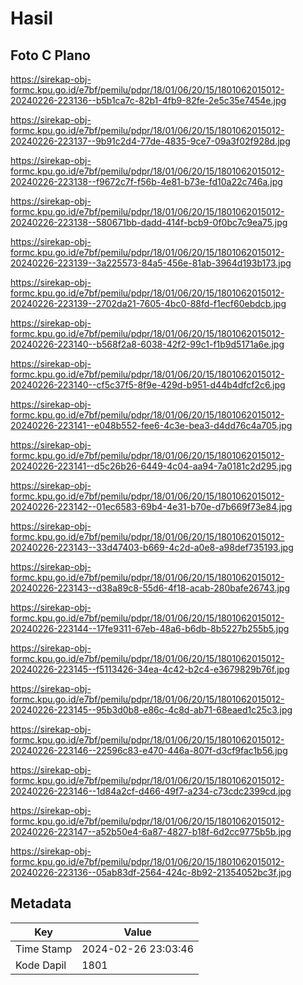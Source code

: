 # Hasil

## Foto C Plano

https://sirekap-obj-formc.kpu.go.id/e7bf/pemilu/pdpr/18/01/06/20/15/1801062015012-20240226-223136--b5b1ca7c-82b1-4fb9-82fe-2e5c35e7454e.jpg

https://sirekap-obj-formc.kpu.go.id/e7bf/pemilu/pdpr/18/01/06/20/15/1801062015012-20240226-223137--9b91c2d4-77de-4835-9ce7-09a3f02f928d.jpg

https://sirekap-obj-formc.kpu.go.id/e7bf/pemilu/pdpr/18/01/06/20/15/1801062015012-20240226-223138--f9672c7f-f56b-4e81-b73e-fd10a22c746a.jpg

https://sirekap-obj-formc.kpu.go.id/e7bf/pemilu/pdpr/18/01/06/20/15/1801062015012-20240226-223138--580671bb-dadd-414f-bcb9-0f0bc7c9ea75.jpg

https://sirekap-obj-formc.kpu.go.id/e7bf/pemilu/pdpr/18/01/06/20/15/1801062015012-20240226-223139--3a225573-84a5-456e-81ab-3964d193b173.jpg

https://sirekap-obj-formc.kpu.go.id/e7bf/pemilu/pdpr/18/01/06/20/15/1801062015012-20240226-223139--2702da21-7605-4bc0-88fd-f1ecf60ebdcb.jpg

https://sirekap-obj-formc.kpu.go.id/e7bf/pemilu/pdpr/18/01/06/20/15/1801062015012-20240226-223140--b568f2a8-6038-42f2-99c1-f1b9d5171a6e.jpg

https://sirekap-obj-formc.kpu.go.id/e7bf/pemilu/pdpr/18/01/06/20/15/1801062015012-20240226-223140--cf5c37f5-8f9e-429d-b951-d44b4dfcf2c6.jpg

https://sirekap-obj-formc.kpu.go.id/e7bf/pemilu/pdpr/18/01/06/20/15/1801062015012-20240226-223141--e048b552-fee6-4c3e-bea3-d4dd76c4a705.jpg

https://sirekap-obj-formc.kpu.go.id/e7bf/pemilu/pdpr/18/01/06/20/15/1801062015012-20240226-223141--d5c26b26-6449-4c04-aa94-7a0181c2d295.jpg

https://sirekap-obj-formc.kpu.go.id/e7bf/pemilu/pdpr/18/01/06/20/15/1801062015012-20240226-223142--01ec6583-69b4-4e31-b70e-d7b669f73e84.jpg

https://sirekap-obj-formc.kpu.go.id/e7bf/pemilu/pdpr/18/01/06/20/15/1801062015012-20240226-223143--33d47403-b669-4c2d-a0e8-a98def735193.jpg

https://sirekap-obj-formc.kpu.go.id/e7bf/pemilu/pdpr/18/01/06/20/15/1801062015012-20240226-223143--d38a89c8-55d6-4f18-acab-280bafe26743.jpg

https://sirekap-obj-formc.kpu.go.id/e7bf/pemilu/pdpr/18/01/06/20/15/1801062015012-20240226-223144--17fe9311-67eb-48a6-b6db-8b5227b255b5.jpg

https://sirekap-obj-formc.kpu.go.id/e7bf/pemilu/pdpr/18/01/06/20/15/1801062015012-20240226-223145--f5113426-34ea-4c42-b2c4-e3679829b76f.jpg

https://sirekap-obj-formc.kpu.go.id/e7bf/pemilu/pdpr/18/01/06/20/15/1801062015012-20240226-223145--95b3d0b8-e86c-4c8d-ab71-68eaed1c25c3.jpg

https://sirekap-obj-formc.kpu.go.id/e7bf/pemilu/pdpr/18/01/06/20/15/1801062015012-20240226-223146--22596c83-e470-446a-807f-d3cf9fac1b56.jpg

https://sirekap-obj-formc.kpu.go.id/e7bf/pemilu/pdpr/18/01/06/20/15/1801062015012-20240226-223146--1d84a2cf-d466-49f7-a234-c73cdc2399cd.jpg

https://sirekap-obj-formc.kpu.go.id/e7bf/pemilu/pdpr/18/01/06/20/15/1801062015012-20240226-223147--a52b50e4-6a87-4827-b18f-6d2cc9775b5b.jpg

https://sirekap-obj-formc.kpu.go.id/e7bf/pemilu/pdpr/18/01/06/20/15/1801062015012-20240226-223136--05ab83df-2564-424c-8b92-21354052bc3f.jpg


## Metadata

| Key        | Value               |
| ---------- | ------------------- |
| Time Stamp | 2024-02-26 23:03:46 |
| Kode Dapil | 1801                |



